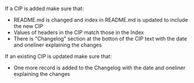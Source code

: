 If a CIP is added make sure that:
- README.md is changed and index in README.md is updated to include the new CIP
- Values of headers in the CIP match those in the Index
- There is "Changelog" section at the botton of the CIP text with the date and oneliner explaining the changes

If an existing CIP is updated make sure that:
- One more record is added to the Changelog with the date and oneliner explaining the changes

